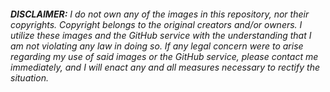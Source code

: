 ###### **DISCLAIMER:** I do not own any of the images in this repository, nor their copyrights. Copyright belongs to the original creators and/or owners. I utilize these images and the GitHub service with the understanding that I am not violating any law in doing so. If any legal concern were to arise regarding my use of said images or the GitHub service, please contact me immediately, and I will enact any and all measures necessary to rectify the situation.